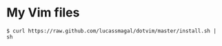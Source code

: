 My Vim files
============

    $ curl https://raw.github.com/lucassmagal/dotvim/master/install.sh | sh
